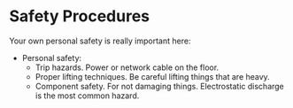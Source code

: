 # Safety Procedures

Your own personal safety is really important here:
* Personal safety: 
  * Trip hazards. Power or network cable on the floor.
  * Proper lifting techniques. Be careful lifting things that are heavy.
  * Component safety. For not damaging things. Electrostatic discharge is the most common hazard.